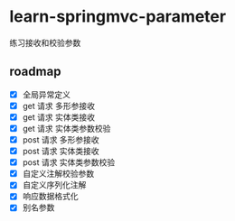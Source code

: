 # learn-springmvc-parameter
练习接收和校验参数 

## roadmap
- [x] 全局异常定义
- [x] get 请求 多形参接收
- [x] get 请求 实体类接收
- [x] get 请求 实体类参数校验
- [x] post 请求 多形参接收
- [x] post 请求 实体类接收
- [x] post 请求 实体类参数校验
- [x] 自定义注解校验参数
- [x] 自定义序列化注解
- [x] 响应数据格式化 
- [x] 别名参数